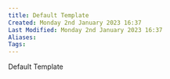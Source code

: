 ```yaml
---
title: Default Template
Created: Monday 2nd January 2023 16:37
Last Modified: Monday 2nd January 2023 16:37
Aliases:
Tags:
---
```


Default Template

